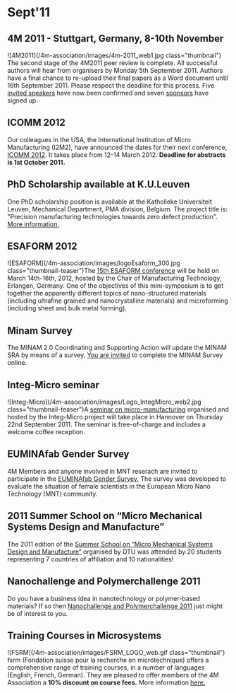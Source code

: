 # Sept'11

<!--break-->
## 4M 2011 - Stuttgart, Germany, 8-10th November


![4M2011](/4m-association/images/4m-2011_web1.jpg class="thumbnail")
The second stage of the 4M2011 peer review is complete. All successful authors will hear from organisers by Monday 5th September 2011. Authors have a final chance to re-upload their final papers as a Word document until 16th September 2011. Please respect the deadline for this process. Five [invited speakers](/conference/2011/Invited-Speakers-0) have now been confirmed and seven [sponsors](/conference/2011/Our-Sponsors) have signed up. 

## ICOMM 2012

Our colleagues in the USA, the International Institution of Micro Manufacturing (I2M2), have announced the dates for their next conference, [ICOMM 2012](http://www.4m-association.org/event/ICOMM-2012). It takes place from 12-14 March 2012. **Deadline for abstracts is 1st October 2011.**  
    
## PhD Scholarship available at K.U.Leuven

One PhD scholarship position is available at the Katholieke Universiteit Leuven, Mechanical Department, PMA division, Belgium. The project title is: "Precision manufacturing technologies towards zero defect production". [More information.](/content/PhD-scholarship-KULeuven)
  
## ESAFORM 2012

![ESAFORM](/4m-association/images/logoEsaform_300.jpg class="thumbnail-teaser")The [15th ESAFORM conference](/node/556) will be held on March 14th-16th, 2012, hosted by the Chair of Manufacturing Technology, Erlangen, Germany. One of the objectives of this mini-symposium is to get together the apparently different topics of nano-structured materials (including ultrafine grained and nanocrystalline materials) and microforming (including sheet and bulk metal forming).   
  
## Minam Survey

The MINAM 2.0 Coordinating and Supporting Action will update the MINAM SRA by means of a survey. [You are invited](/content/MINAM-Survey) to complete the MINAM Survey online.
  
## Integ-Micro seminar

![Integ-Micro](/4m-association/images/Logo_IntegMicro_web2.jpg class="thumbnail-teaser")A [seminar on micro-manufacturing](/event/Integ-micro-seminar) organised and hosted by the Integ-Micro project will take place in Hannover on Thursday 22nd September 2011. The seminar is free-of-charge and includes a welcome coffee reception.
    
## EUMINAfab Gender Survey

4M Members and anyone involved in MNT reserach are invited to participate in the [EUMINAfab Gender Survey.](/content/EUMINAfab-Gender-Survey) The survey was developed to evaluate the situation of female scientists in the European Micro Nano Technology (MNT) community.     
  
## 2011 Summer School on “Micro Mechanical Systems Design and Manufacture”

The 2011 edition of the [Summer School on “Micro Mechanical Systems Design and Manufacture”](/content/2011-Summer-School-Micro-Mechanical-Systems-Design-and-Manufacture) organised by DTU was attended by 20 students representing 7 countries of affiliation and 10 nationalities!  

## Nanochallenge and Polymerchallenge 2011

Do you have a business idea in nanotechnology or polymer-based materials? If so then [Nanochallenge and Polymerchallenge 2011](/content/Nanochallenge-and-Polymerchallenge-2011) just might be of interest to you.  
 
## Training Courses in Microsystems

![FSRM](/4m-association/images/FSRM_LOGO_web.gif class="thumbnail")
fsrm (Fondation suisse pour la recherche en microtechnique) offers a comprehensive range of training courses, in a number of languages (English, French, German). They are pleased to offer members of the 4M Association a <b>10% discount on course fees.</b> More information [here.](/content/fsrm-training-courses)